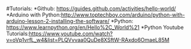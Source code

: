 #Tutorials:
*Github: https://guides.github.com/activities/hello-world/
*Arduino with Python:http://www.toptechboy.com/arduino/python-with-arduino-lesson-2-installing-the-software/
*Python: https://www.learnpython.org/en/Hello%2C_World%21
*Python Youtube Tutorials:https://www.youtube.com/watch?v=oVp1vrfL_w4&list=PLQVvvaa0QuDe8XSftW-RAxdo6OmaeL85M

